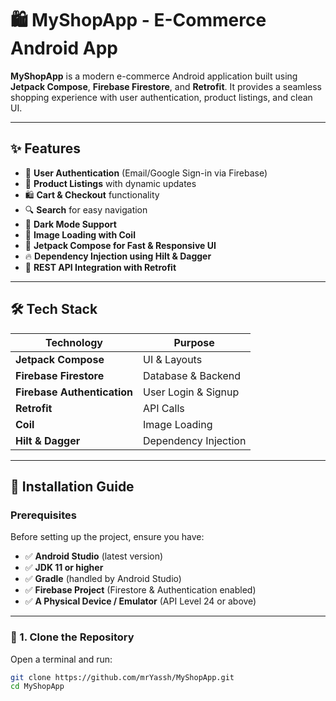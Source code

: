 # 🛍️ MyShopApp - E-Commerce Android App

**MyShopApp** is a modern e-commerce Android application built using **Jetpack Compose**, **Firebase Firestore**, and **Retrofit**. 
It provides a seamless shopping experience with user authentication, product listings, and clean UI.

---

## ✨ Features

- 🔐 **User Authentication** (Email/Google Sign-in via Firebase)
- 🛒 **Product Listings** with dynamic updates
- 🛍️ **Cart & Checkout** functionality
- 🔍 **Search** for easy navigation
- 🌙 **Dark Mode Support**
- 📸 **Image Loading with Coil**
- 🚀 **Jetpack Compose for Fast & Responsive UI**
- 🔥 **Dependency Injection using Hilt & Dagger**
- 📡 **REST API Integration with Retrofit**

---

## 🛠️ Tech Stack

| **Technology**  | **Purpose** |
|---------------|------------|
| **Jetpack Compose**  | UI & Layouts  |
| **Firebase Firestore**  | Database & Backend |
| **Firebase Authentication** | User Login & Signup |
| **Retrofit**  | API Calls |
| **Coil**  | Image Loading |
| **Hilt & Dagger**  | Dependency Injection |

---

## 🚀 Installation Guide  

### **Prerequisites**  
Before setting up the project, ensure you have:  
- ✅ **Android Studio** (latest version)  
- ✅ **JDK 11 or higher**  
- ✅ **Gradle** (handled by Android Studio)  
- ✅ **Firebase Project** (Firestore & Authentication enabled)  
- ✅ **A Physical Device / Emulator** (API Level 24 or above)  

---

### **🔹 1. Clone the Repository**  
Open a terminal and run:  
```bash
git clone https://github.com/mrYassh/MyShopApp.git
cd MyShopApp
